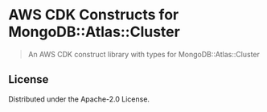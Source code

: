 # AWS CDK Constructs for MongoDB::Atlas::Cluster

> An AWS CDK construct library with types for MongoDB::Atlas::Cluster

## License

Distributed under the Apache-2.0 License.
